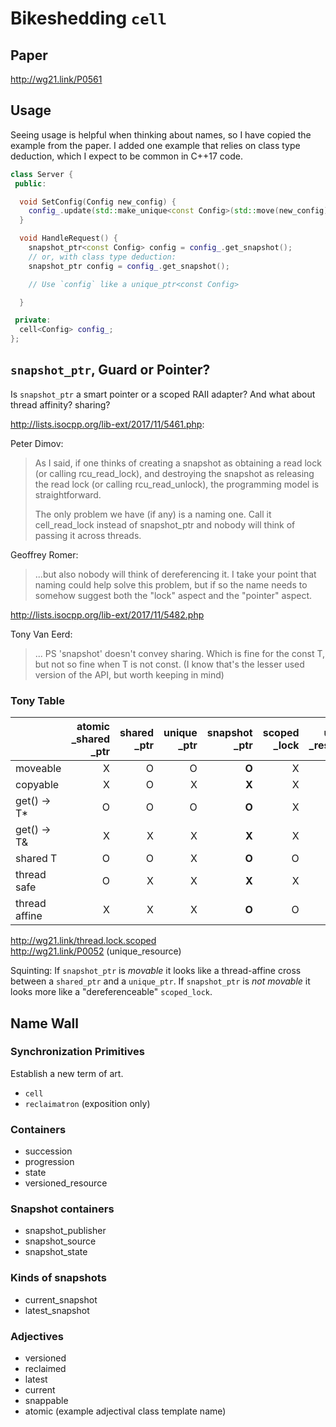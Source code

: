 
# Bikeshedding `cell`

## Paper
http://wg21.link/P0561

## Usage

Seeing usage is helpful when thinking about names, so I have copied the example
from the paper. I added one example that relies on class type deduction, which I
expect to be common in C++17 code.

```c++
class Server {
 public:

  void SetConfig(Config new_config) {
    config_.update(std::make_unique<const Config>(std::move(new_config)));
  }

  void HandleRequest() {
    snapshot_ptr<const Config> config = config_.get_snapshot();
    // or, with class type deduction:
    snapshot_ptr config = config_.get_snapshot();

    // Use `config` like a unique_ptr<const Config>

  }

 private:
  cell<Config> config_;
};
```

## `snapshot_ptr`, Guard or Pointer?

Is `snapshot_ptr` a smart pointer or a scoped RAII adapter? And what about
thread affinity? sharing?

http://lists.isocpp.org/lib-ext/2017/11/5461.php:

Peter Dimov:
> As I said, if one thinks of creating a snapshot as obtaining a read lock
> (or calling rcu_read_lock), and destroying the snapshot as releasing the
> read lock (or calling rcu_read_unlock), the programming model is
> straightforward.
>
> The only problem we have (if any) is a naming one. Call it cell_read_lock
> instead of snapshot_ptr and nobody will think of passing it across threads.

Geoffrey Romer:
> ...but also nobody will think of dereferencing it. I take your point that
> naming could help solve this problem, but if so the name needs to somehow
> suggest both the "lock" aspect and the "pointer" aspect.

http://lists.isocpp.org/lib-ext/2017/11/5482.php

Tony Van Eerd:
> ... PS 'snapshot' doesn't convey sharing. Which is fine for the const T,
> but not so fine when T is not const. (I know that's the lesser used version
> of the API, but worth keeping in mind)

### Tony Table

||atomic<br>_shared<br>_ptr|shared<br>_ptr|unique<br>_ptr|snapshot<br>_ptr|scoped<br>_lock|unique<br>_resource|cell|
| --------------| ---:| ---:| ---:| ---:| ---:| ---:| ---:|
| moveable      |   X |   O |   O |**O**|   X |   O |   X |
| copyable      |   X |   O |   X |**X**|   X |   X |   X |
| get() -> T*   |   O |   O |   O |**O**|   X |   X |   X |
| get() -> T&   |   X |   X |   X |**X**|   X |   O |   X |
| shared T      |   O |   O |   X |**O**|   O |   X |   O |
| thread safe   |   O |   X |   X |**X**|   X |   X |   O |
| thread affine |   X |   X |   X |**O**|   O |   X |   X |

http://wg21.link/thread.lock.scoped
<br>http://wg21.link/P0052 (unique_resource)

Squinting: If `snapshot_ptr` is *movable* it looks like a thread-affine cross
between a `shared_ptr` and a `unique_ptr`. If `snapshot_ptr` is *not movable* it
looks more like a "dereferenceable" `scoped_lock`.


## Name Wall

### Synchronization Primitives
Establish a new term of art.
- `cell`
- `reclaimatron` (exposition only)

### Containers
- succession
- progression
- state
- versioned_resource

### Snapshot containers
- snapshot_publisher
- snapshot_source
- snapshot_state

### Kinds of snapshots
- current_snapshot
- latest_snapshot

### Adjectives
- versioned
- reclaimed
- latest
- current
- snappable
- atomic (example adjectival class template name)
